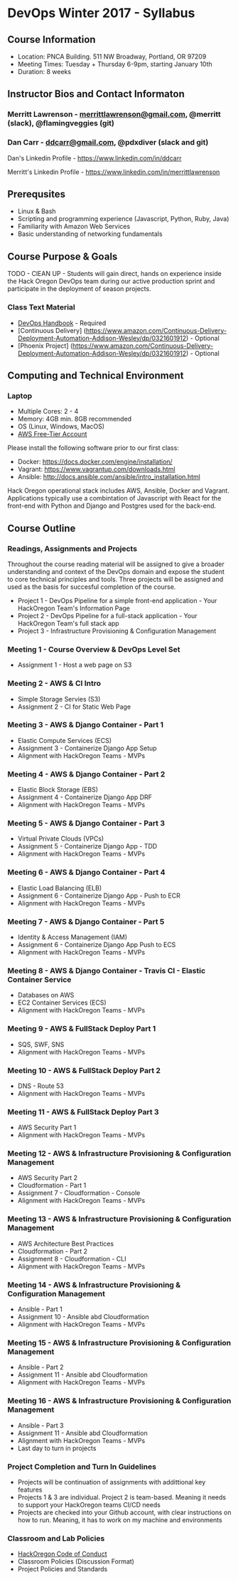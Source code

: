 # DevOps Winter 2017 - Syllabus

## Course Information
* Location: PNCA Building. 511 NW Broadway, Portland, OR 97209
* Meeting Times: Tuesday + Thursday 6-9pm, starting January 10th
* Duration: 8 weeks

## Instructor Bios and Contact Informaton

### Merritt Lawrenson - merrittlawrenson@gmail.com, @merritt (slack), @flamingveggies (git)
### Dan Carr - ddcarr@gmail.com, @pdxdiver (slack and git)
Dan's Linkedin Profile - https://www.linkedin.com/in/ddcarr

Merritt's Linkedin Profile - https://www.linkedin.com/in/merrittlawrenson

## Prerequsites
* Linux & Bash
* Scripting and programming experience (Javascript, Python, Ruby, Java)
* Familiarity with Amazon Web Services
* Basic understanding of networking fundamentals

## Course Purpose & Goals

TODO - ClEAN UP - Students will gain direct, hands on experience inside the Hack Oregon DevOps team during our active production sprint and participate in the deployment of season projects. 

### Class Text Material

* [DevOps Handbook](https://www.amazon.com/DevOps-Handbook-World-Class-Reliability-Organizations-ebook/dp/B01M9ASFQ3) - Required
* [Continuous Delivery] (https://www.amazon.com/Continuous-Delivery-Deployment-Automation-Addison-Wesley/dp/0321601912) - Optional
* [Phoenix Project] (https://www.amazon.com/Continuous-Delivery-Deployment-Automation-Addison-Wesley/dp/0321601912) - Optional

## Computing and Technical Environment
### Laptop
* Multiple Cores: 2 - 4
* Memory: 4GB min.  8GB recommended
* OS (Linux, Windows, MacOS)
* [AWS Free-Tier Account](https://aws.amazon.com/free/)

Please install the following software prior to our first class:

* Docker: https://docs.docker.com/engine/installation/
* Vagrant: https://www.vagrantup.com/downloads.html
* Ansible: http://docs.ansible.com/ansible/intro_installation.html

Hack Oregon operational stack includes AWS, Ansible, Docker and Vagrant. Applications typically use a combintation of Javascript with React for the front-end with Python and Django and Postgres used for the back-end.

## Course Outline

### Readings, Assignments and Projects
Throughout the course reading material will be assigned to give a broader understanding and context of the DevOps domain and expose the student to core technical principles and tools. Three projects will be assigned and used as the basis for succesful completion of the course.

* Project 1 - DevOps Pipeline for a simple front-end application - Your HackOregon Team's Information Page
* Project 2 - DevOps Pipeline for a full-stack application - Your HackOregon Team's full stack app
* Project 3 - Infrastructure Provisioning & Configuration Management

### Meeting 1 - Course Overview & DevOps Level Set
* Assignment 1 - Host a web page on S3

### Meeting 2 - AWS & CI Intro
* Simple Storage Servies (S3)
* Assignment 2 - CI for Static Web Page

### Meeting 3 - AWS & Django Container - Part 1
* Elastic Compute Services (ECS)
* Assignment 3 - Containerize Django App Setup
* Alignment with HackOregon Teams - MVPs

### Meeting 4 - AWS & Django Container - Part 2
* Elastic Block Storage (EBS)
* Assignment 4 - Containerize Django App DRF
* Alignment with HackOregon Teams - MVPs

### Meeting 5 - AWS & Django Container - Part 3
* Virtual Private Clouds (VPCs)
* Assignment 5 - Containerize Django App - TDD
* Alignment with HackOregon Teams - MVPs

### Meeting 6 - AWS & Django Container - Part 4
* Elastic Load Balancing (ELB)
* Assignment 6 - Containerize Django App - Push to ECR
* Alignment with HackOregon Teams - MVPs

### Meeting 7 - AWS & Django Container - Part 5
* Identity & Access Management (IAM) 
* Assignment 6 - Containerize Django App Push to ECS
* Alignment with HackOregon Teams - MVPs

### Meeting 8 - AWS & Django Container - Travis CI - Elastic Container Service
* Databases on AWS
* EC2 Container Services (ECS)
* Alignment with HackOregon Teams - MVPs

### Meeting 9 - AWS & FullStack Deploy Part 1
* SQS, SWF, SNS
* Alignment with HackOregon Teams - MVPs

### Meeting 10 - AWS & FullStack Deploy Part 2
* DNS - Route 53
* Alignment with HackOregon Teams - MVPs

### Meeting 11 - AWS & FullStack Deploy Part 3
* AWS Security Part 1
* Alignment with HackOregon Teams - MVPs

### Meeting 12 - AWS & Infrastructure Provisioning & Configuration Management
* AWS Security Part 2
* Cloudformation - Part 1
* Assignment 7 - Cloudformation - Console
* Alignment with HackOregon Teams - MVPs

### Meeting 13 - AWS & Infrastructure Provisioning & Configuration Management
* AWS Architecture Best Practices
* Cloudformation - Part 2
* Assignment 8 - Cloudformation - CLI
* Alignment with HackOregon Teams - MVPs

### Meeting 14 - AWS & Infrastructure Provisioning & Configuration Management
* Ansible - Part 1
* Assignment 10 - Ansible abd Cloudformation
* Alignment with HackOregon Teams - MVPs

### Meeting 15 - AWS & Infrastructure Provisioning & Configuration Management
* Ansible - Part 2
* Assignment 11 - Ansible abd Cloudformation
* Alignment with HackOregon Teams - MVPs

### Meeting 16 - AWS & Infrastructure Provisioning & Configuration Management
* Ansible - Part 3
* Assignment 11 - Ansible abd Cloudformation
* Alignment with HackOregon Teams - MVPs
* Last day to turn in projects

### Project Completion and Turn In Guidelines
*  Projects will be continuation of assignments with addittional key features
*  Projects 1 & 3 are individual.  Project 2 is team-based. Meaning it needs to support your HackOregon teams CI/CD needs
*  Projects are checked into your Github account, with clear instructions on how to run. Meaning, it has to work on my machine and environments

### Classroom and Lab Policies
* [HackOregon Code of Conduct](http://www.hackoregon.org/code-of-conduct/)
* Classroom Policies (Discussion Format)
* Project Policies and Standards
